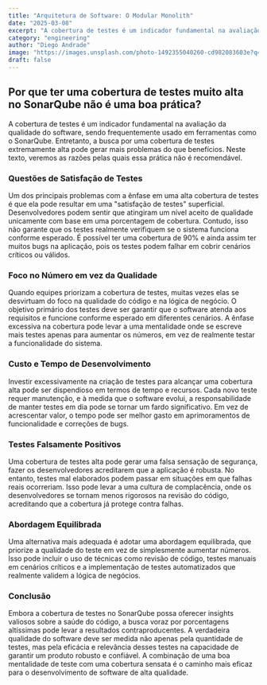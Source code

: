 ```yaml
---
title: "Arquitetura de Software: O Modular Monolith"
date: "2025-03-08"
excerpt: "A cobertura de testes é um indicador fundamental na avaliação da qualidade do software, sendo frequentemente usado em ferramentas como o SonarQube. Entretanto, a busca por uma cobertura de testes extremamente alta pode gerar mais problemas do que benefícios. Neste texto, veremos as razões pelas quais essa prática não é recomendável."
category: "engineering"
author: "Diego Andrade"
image: "https://images.unsplash.com/photo-1492355040260-cd982083603e?q=80&w=2070&auto=format&fit=crop&ixlib=rb-4.0.3&ixid=M3wxMjA3fDB8MHxwaG90by1wYWdlfHx8fGVufDB8fHx8fA%3D%3D"
draft: false
---
```


## Por que ter uma cobertura de testes muito alta no SonarQube não é uma boa prática?

A cobertura de testes é um indicador fundamental na avaliação da qualidade do software, sendo frequentemente usado em ferramentas como o SonarQube. Entretanto, a busca por uma cobertura de testes extremamente alta pode gerar mais problemas do que benefícios. Neste texto, veremos as razões pelas quais essa prática não é recomendável.

### Questões de Satisfação de Testes

Um dos principais problemas com a ênfase em uma alta cobertura de testes é que ela pode resultar em uma "satisfação de testes" superficial. Desenvolvedores podem sentir que atingiram um nível aceito de qualidade unicamente com base em uma porcentagem de cobertura. Contudo, isso não garante que os testes realmente verifiquem se o sistema funciona conforme esperado. É possível ter uma cobertura de 90% e ainda assim ter muitos bugs na aplicação, pois os testes podem falhar em cobrir cenários críticos ou válidos.

### Foco no Número em vez da Qualidade

Quando equipes priorizam a cobertura de testes, muitas vezes elas se desvirtuam do foco na qualidade do código e na lógica de negócio. O objetivo primário dos testes deve ser garantir que o software atenda aos requisitos e funcione conforme esperado em diferentes cenários. A ênfase excessiva na cobertura pode levar a uma mentalidade onde se escreve mais testes apenas para aumentar os números, em vez de realmente testar a funcionalidade do sistema.

### Custo e Tempo de Desenvolvimento

Investir excessivamente na criação de testes para alcançar uma cobertura alta pode ser dispendioso em termos de tempo e recursos. Cada novo teste requer manutenção, e à medida que o software evolui, a responsabilidade de manter testes em dia pode se tornar um fardo significativo. Em vez de acrescentar valor, o tempo pode ser melhor gasto em aprimoramentos de funcionalidade e correções de bugs.

### Testes Falsamente Positivos

Uma cobertura de testes alta pode gerar uma falsa sensação de segurança, fazer os desenvolvedores acreditarem que a aplicação é robusta. No entanto, testes mal elaborados podem passar em situações em que falhas reais ocorreriam. Isso pode levar a uma cultura de complacência, onde os desenvolvedores se tornam menos rigorosos na revisão do código, acreditando que a cobertura já protege contra falhas.

### Abordagem Equilibrada

Uma alternativa mais adequada é adotar uma abordagem equilibrada, que priorize a qualidade do teste em vez de simplesmente aumentar números. Isso pode incluir o uso de técnicas como revisão de código, testes manuais em cenários críticos e a implementação de testes automatizados que realmente validem a lógica de negócios.

### Conclusão

Embora a cobertura de testes no SonarQube possa oferecer insights valiosos sobre a saúde do código, a busca voraz por porcentagens altíssimas pode levar a resultados contraproducentes. A verdadeira qualidade do software deve ser medida não apenas pela quantidade de testes, mas pela eficácia e relevância desses testes na capacidade de garantir um produto robusto e confiável. A combinação de uma boa mentalidade de teste com uma cobertura sensata é o caminho mais eficaz para o desenvolvimento de software de alta qualidade.

